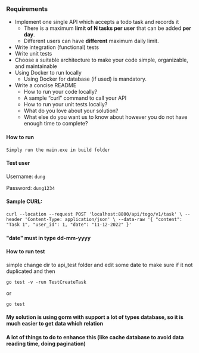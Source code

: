 ### Requirements

- Implement one single API which accepts a todo task and records it
    - There is a maximum **limit of N tasks per user** that can be added **per day**.
    - Different users can have **different** maximum daily limit.
- Write integration (functional) tests
- Write unit tests
- Choose a suitable architecture to make your code simple, organizable, and maintainable
- Using Docker to run locally
  - Using Docker for database (if used) is mandatory.
- Write a concise README
    - How to run your code locally?
    - A sample “curl” command to call your API
    - How to run your unit tests locally?
    - What do you love about your solution?
    - What else do you want us to know about however you do not have enough time to complete?

#### How to run

`Simply run the main.exe in build folder`

#### Test user

Username: `dung`

Password: `dung1234`

#### Sample CURL:

`curl --location --request POST 'localhost:8800/api/togo/v1/task' \
--header 'Content-Type: application/json' \
--data-raw '{
"content": "Task 1",
"user_id": 1,
"date": "11-12-2022"
}'`

#### "date" must in type dd-mm-yyyy

#### How to run test

simple change dir to api_test folder and edit some date to make sure if it not duplicated and then

`go test -v -run TestCreateTask `

or

`go test`

#### My solution is using gorm with support a lot of types database, so it is much easier to get data which relation

#### A lot of things to do to enhance this (like cache database to avoid data reading time, doing pagination)
